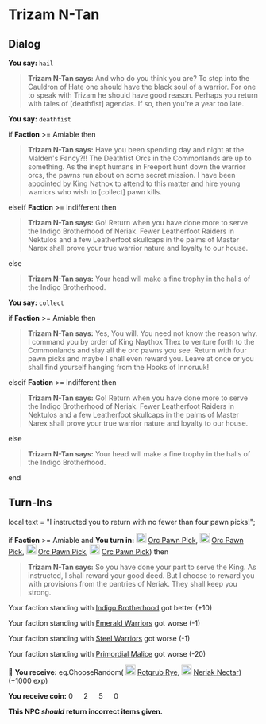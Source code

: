 # Trizam N-Tan


## Dialog

**You say:** `hail`



>**Trizam N-Tan says:** And who do you think you are? To step into the Cauldron of Hate one should have the black soul of a warrior. For one to speak with Trizam he should have good reason. Perhaps you return with tales of [deathfist] agendas. If so, then you're a year too late.

**You say:** `deathfist`



if **Faction** >= Amiable then



>**Trizam N-Tan says:** Have you been spending day and night at the Malden's Fancy?!! The Deathfist Orcs in the Commonlands are up to something. As the inept humans in Freeport hunt down the warrior orcs, the pawns run about on some secret mission. I have been appointed by King Nathox to attend to this matter and hire young warriors who wish to [collect] pawn kills.


elseif **Faction** >= Indifferent then



>**Trizam N-Tan says:** Go! Return when you have done more to serve the Indigo Brotherhood of Neriak. Fewer Leatherfoot Raiders in Nektulos and a few Leatherfoot skullcaps in the palms of Master Narex shall prove your true warrior nature and loyalty to our house.


else



>**Trizam N-Tan says:** Your head will make a fine trophy in the halls of the Indigo Brotherhood.




**You say:** `collect`



if **Faction** >= Amiable then



>**Trizam N-Tan says:** Yes, You will. You need not know the reason why. I command you by order of King Naythox Thex to venture forth to the Commonlands and slay all the orc pawns you see. Return with four pawn picks and maybe I shall even reward you. Leave at once or you shall find yourself hanging from the Hooks of Innoruuk!


elseif **Faction** >= Indifferent then



>**Trizam N-Tan says:** Go! Return when you have done more to serve the Indigo Brotherhood of Neriak. Fewer Leatherfoot Raiders in Nektulos and a few Leatherfoot skullcaps in the palms of Master Narex shall prove your true warrior nature and loyalty to our house.


else



>**Trizam N-Tan says:** Your head will make a fine trophy in the halls of the Indigo Brotherhood.



end



## Turn-Ins



local text = "I instructed you to return with no fewer than four pawn picks!";



if **Faction** >= Amiable and  **You turn in:** <img style="background:url(/static/icons/blank_slot.gif);width:20px;height:20px;" src="/static/icons/item_768.png" alt="" /> <a
                                href="/item/13885" data-url="13885" class="tooltip-link link">Orc Pawn Pick</a>, <img style="background:url(/static/icons/blank_slot.gif);width:20px;height:20px;" src="/static/icons/item_768.png" alt="" /> <a
                                href="/item/13885" data-url="13885" class="tooltip-link link">Orc Pawn Pick</a>, <img style="background:url(/static/icons/blank_slot.gif);width:20px;height:20px;" src="/static/icons/item_768.png" alt="" /> <a
                                href="/item/13885" data-url="13885" class="tooltip-link link">Orc Pawn Pick</a>, <img style="background:url(/static/icons/blank_slot.gif);width:20px;height:20px;" src="/static/icons/item_768.png" alt="" /> <a
                                href="/item/13885" data-url="13885" class="tooltip-link link">Orc Pawn Pick</a>) then


>**Trizam N-Tan says:** So you have done your part to serve the King. As instructed, I shall reward your good deed. But I choose to reward you with provisions from the pantries of Neriak. They shall keep you strong.


Your faction standing with [Indigo Brotherhood](/faction/270) got better (<span class='text-success'>+10</span>)


Your faction standing with [Emerald Warriors](/faction/326) got worse (<span class='text-danger'>-1</span>)


Your faction standing with [Steel Warriors](/faction/311) got worse (<span class='text-danger'>-1</span>)


Your faction standing with [Primordial Malice](/faction/1522) got worse (<span class='text-danger'>-20</span>)


 &#127873; **You receive:** eq.ChooseRandom( <img style="background:url(/static/icons/blank_slot.gif);width:20px;height:20px;" src="/static/icons/item_832.png" alt="" /> <a
                                href="/item/13022" data-url="13022" class="tooltip-link link">Rotgrub Rye</a>, <img style="background:url(/static/icons/blank_slot.gif);width:20px;height:20px;" src="/static/icons/item_825.png" alt="" /> <a
                                href="/item/13021" data-url="13021" class="tooltip-link link">Neriak Nectar</a>) (+1000 exp)

**You receive coin:** 0 <img src='/static/icons/item_644.png' width='14' height='14'/> 2 <img src='/static/icons/item_645.png' width='14' height='14'/> 5 <img src='/static/icons/item_646.png' width='14' height='14'/> 0 <img src='/static/icons/item_647.png' width='14' height='14'/> 

**This NPC *should* return incorrect items given.**








